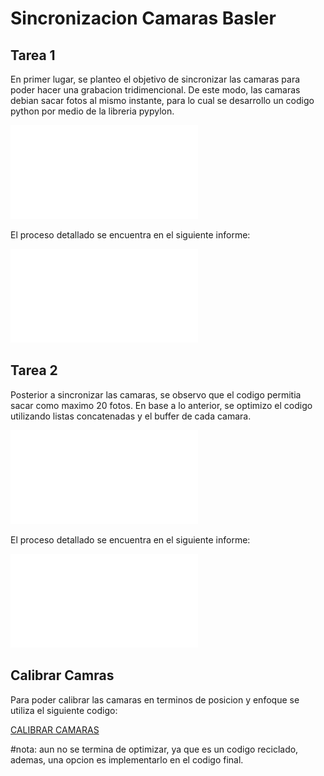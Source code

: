 # Sincronizacion Camaras Basler

## Tarea 1

En primer lugar, se planteo el objetivo de sincronizar las camaras para poder hacer una grabacion tridimencional. De este modo, las camaras debian sacar
fotos al mismo instante, para lo cual se desarrollo un codigo python por medio de la libreria pypylon.

![CODIGO SINCRONIZACION](SINCRONIZACION_CAMARAS.py)

El proceso detallado se encuentra en el siguiente informe:

![SINCRONIZACION CAMARAS](INFORME_1/INFORME_1.pdf)

## Tarea 2

Posterior a sincronizar las camaras, se observo que el codigo permitia sacar como maximo 20 fotos. En base a lo anterior, se optimizo el codigo utilizando listas concatenadas y el buffer de cada camara.

![CODIGO MULTIPLES DISPAROS SINCRONIZADOS](MULTIPLES_DISPAROS_SINCRONIZADOS.py)

El proceso detallado se encuentra en el siguiente informe:

![DISPAROS SINCRONIZADOS](INFORME_2/INFORME_2.pdf)

## Calibrar Camras

Para poder calibrar las camaras en terminos de posicion y enfoque se utiliza el siguiente codigo:

[CALIBRAR CAMARAS](CALIBRAR_CAMARAS.py)

#nota: aun no se termina de optimizar, ya que es un codigo reciclado, ademas, una opcion es implementarlo en el codigo final.

